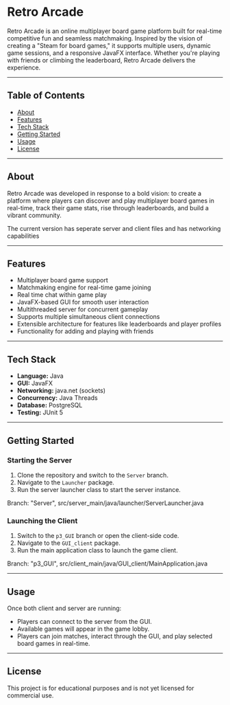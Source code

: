 # Retro Arcade

Retro Arcade is an online multiplayer board game platform built for real-time competitive fun and seamless matchmaking. Inspired by the vision of creating a "Steam for board games," it supports multiple users, dynamic game sessions, and a responsive JavaFX interface. Whether you're playing with friends or climbing the leaderboard, Retro Arcade delivers the experience.

---

## Table of Contents

- [About](#about)
- [Features](#features)
- [Tech Stack](#tech-stack)
- [Getting Started](#getting-started)
- [Usage](#usage)
- [License](#license)

---

## About

Retro Arcade was developed in response to a bold vision: to create a platform where players can discover and play multiplayer board games in real-time, track their game stats, rise through leaderboards, and build a vibrant community.

The current version has seperate server and client files and has networking capabilities

---

## Features

- Multiplayer board game support
- Matchmaking engine for real-time game joining
- Real time chat within game play
- JavaFX-based GUI for smooth user interaction
- Multithreaded server for concurrent gameplay
- Supports multiple simultaneous client connections
- Extensible architecture for  features like leaderboards and player profiles
- Functionality for adding and playing with friends

---

## Tech Stack

- **Language:** Java
- **GUI:** JavaFX
- **Networking:** java.net (sockets)
- **Concurrency:** Java Threads
- **Database:** PostgreSQL
- **Testing:** JUnit 5

---

## Getting Started

### Starting the Server

1. Clone the repository and switch to the `Server` branch.
2. Navigate to the `Launcher` package.
3. Run the server launcher class to start the server instance.

Branch: "Server", src/server_main/java/launcher/ServerLauncher.java

### Launching the Client

1. Switch to the `p3_GUI` branch or open the client-side code.
2. Navigate to the `GUI_client` package.
3. Run the main application class to launch the game client.

Branch: "p3_GUI", src/client_main/java/GUI_client/MainApplication.java

---

## Usage

Once both client and server are running:

- Players can connect to the server from the GUI.
- Available games will appear in the game lobby.
- Players can join matches, interact through the GUI, and play selected board games in real-time.

---

## License

This project is for educational purposes and is not yet licensed for commercial use.
